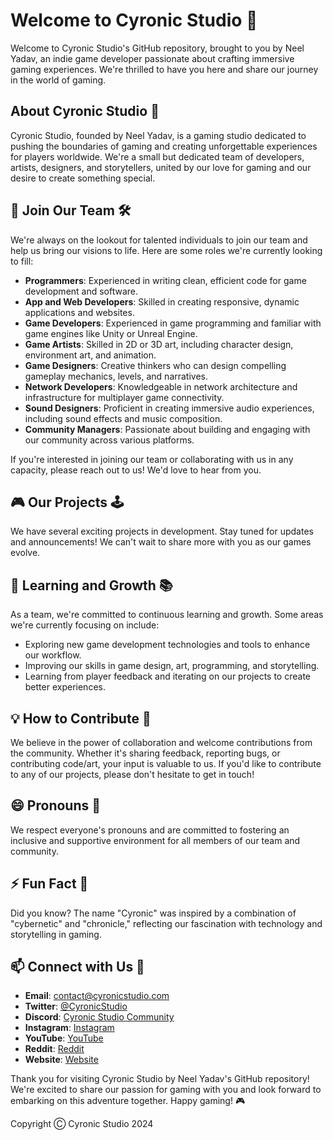 # Welcome to Cyronic Studio 👾

Welcome to Cyronic Studio's GitHub repository, brought to you by Neel Yadav, an indie game developer passionate about crafting immersive gaming experiences. We're thrilled to have you here and share our journey in the world of gaming.

## About Cyronic Studio 🚀

Cyronic Studio, founded by Neel Yadav, is a gaming studio dedicated to pushing the boundaries of gaming and creating unforgettable experiences for players worldwide. We're a small but dedicated team of developers, artists, designers, and storytellers, united by our love for gaming and our desire to create something special.

## 👀 Join Our Team 🛠️

We're always on the lookout for talented individuals to join our team and help us bring our visions to life. Here are some roles we're currently looking to fill:

- **Programmers**: Experienced in writing clean, efficient code for game development and software.
- **App and Web Developers**: Skilled in creating responsive, dynamic applications and websites.
- **Game Developers**: Experienced in game programming and familiar with game engines like Unity or Unreal Engine.
- **Game Artists**: Skilled in 2D or 3D art, including character design, environment art, and animation.
- **Game Designers**: Creative thinkers who can design compelling gameplay mechanics, levels, and narratives.
- **Network Developers**: Knowledgeable in network architecture and infrastructure for multiplayer game connectivity.
- **Sound Designers**: Proficient in creating immersive audio experiences, including sound effects and music composition.
- **Community Managers**: Passionate about building and engaging with our community across various platforms.

If you're interested in joining our team or collaborating with us in any capacity, please reach out to us! We'd love to hear from you.

## 🎮 Our Projects 🕹️

We have several exciting projects in development. Stay tuned for updates and announcements! We can't wait to share more with you as our games evolve.

## 🌱 Learning and Growth 📚

As a team, we're committed to continuous learning and growth. Some areas we're currently focusing on include:

- Exploring new game development technologies and tools to enhance our workflow.
- Improving our skills in game design, art, programming, and storytelling.
- Learning from player feedback and iterating on our projects to create better experiences.

## 💡 How to Contribute 🌟

We believe in the power of collaboration and welcome contributions from the community. Whether it's sharing feedback, reporting bugs, or contributing code/art, your input is valuable to us. If you'd like to contribute to any of our projects, please don't hesitate to get in touch!

## 😄 Pronouns 🌈

We respect everyone's pronouns and are committed to fostering an inclusive and supportive environment for all members of our team and community.

## ⚡ Fun Fact 🎉

Did you know? The name "Cyronic" was inspired by a combination of "cybernetic" and "chronicle," reflecting our fascination with technology and storytelling in gaming.

## 📫 Connect with Us 📣

- **Email**: [contact@cyronicstudio.com](mailto:help.cyronicstudio@gmail.com)
- **Twitter**: [@CyronicStudio](https://twitter.com/CyronicStudio)
- **Discord**: [Cyronic Studio Community](https://discord.com/invite/sJCj8u2kUN)
- **Instagram**: [Instagram](https://instagram.com/cyronicstudio)
- **YouTube**: [YouTube](https://youtube.com/@cyronicstudio)
- **Reddit**: [Reddit](https://www.reddit.com/user/CyronicStudio/)
- **Website**: [Website](https://cyronicstudio.com)


Thank you for visiting Cyronic Studio by Neel Yadav's GitHub repository! We're excited to share our passion for gaming with you and look forward to embarking on this adventure together. Happy gaming! 🎮

Copyright Ⓒ Cyronic Studio 2024